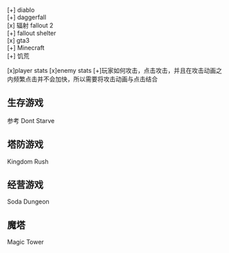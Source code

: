 [+] diablo  
[+] daggerfall  
[x] 辐射 fallout 2  
[+] fallout shelter  
[x] gta3  
[+] Minecraft   
[+] 饥荒  

[x]player stats
[x]enemy stats
[+]玩家如何攻击，点击攻击，并且在攻击动画之内频繁点击并不会加快，所以需要将攻击动画与点击结合

## 生存游戏
参考 Dont Starve

## 塔防游戏
Kingdom Rush

## 经营游戏
Soda Dungeon


## 魔塔
Magic Tower